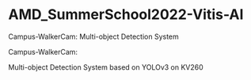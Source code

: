 # AMD_SummerSchool2022-Vitis-AI
Campus-WalkerCam: Multi-object Detection System

Campus-WalkerCam:

Multi-object Detection System based on YOLOv3 on KV260

